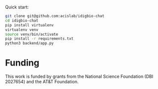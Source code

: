 Quick start:

```bash
git clone git@github.com:acislab/idigbio-chat
cd idigbio-chat
pip install virtualenv
virtualenv venv
source venv/bin/activate
pip install -r requirements.txt
python3 backend/app.py
```

# Funding

This work is funded by grants from the National Science Foundation (DBI 2027654) and the AT&T Foundation.
